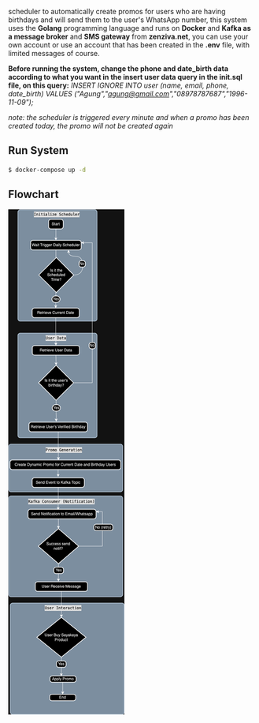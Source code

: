 scheduler to automatically create promos for users who are having birthdays and will send them to the user's WhatsApp number, this system uses the **Golang** programming language and runs on **Docker** and **Kafka as a message broker** and **SMS gateway** from **zenziva.net**, you can use your own account or use an account that has been created in the **.env** file, with limited messages of course.

**Before running the system, change the phone and date_birth data according to what you want in the insert user data query in the init.sql file, on this query:**
_INSERT IGNORE INTO user (name, email, phone, date_birth)
VALUES ("Agung","agung@gmail.com","08978787687","1996-11-09");_

_note: the scheduler is triggered every minute and when a promo has been created today, the promo will not be created again_

## Run System

```bash
$ docker-compose up -d
```

## Flowchart

![alt text](https://github.com/dedihartono801/promo-scheduler/blob/master/scheduler_flowchart.png)
